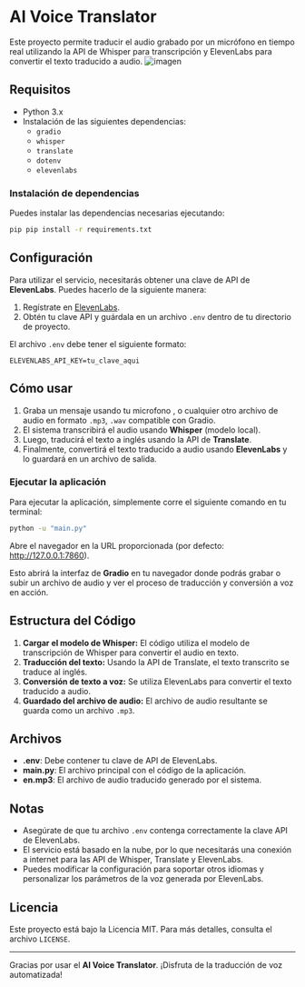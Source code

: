 # AI Voice Translator

Este proyecto permite traducir el audio grabado por un micrófono en tiempo real utilizando la API de Whisper para transcripción y ElevenLabs para convertir el texto traducido a audio. 
![imagen](https://github.com/user-attachments/assets/e749ed5f-001f-4965-b280-5bb5ee4d4b3e)

## Requisitos

- Python 3.x
- Instalación de las siguientes dependencias:
  - `gradio`
  - `whisper`
  - `translate`
  - `dotenv`
  - `elevenlabs`

### Instalación de dependencias

Puedes instalar las dependencias necesarias ejecutando:

```bash
pip pip install -r requirements.txt
```

## Configuración

Para utilizar el servicio, necesitarás obtener una clave de API de **ElevenLabs**. Puedes hacerlo de la siguiente manera:

1. Regístrate en [ElevenLabs](https://elevenlabs.io).
2. Obtén tu clave API y guárdala en un archivo `.env` dentro de tu directorio de proyecto.

El archivo `.env` debe tener el siguiente formato:

```
ELEVENLABS_API_KEY=tu_clave_aqui
```

## Cómo usar

1. Graba un mensaje usando tu microfono , o cualquier otro archivo de audio en formato `.mp3`, `.wav` compatible con Gradio.
2. El sistema transcribirá el audio usando **Whisper** (modelo local).
3. Luego, traducirá el texto a inglés usando la API de **Translate**.
4. Finalmente, convertirá el texto traducido a audio usando **ElevenLabs** y lo guardará en un archivo de salida.

### Ejecutar la aplicación

Para ejecutar la aplicación, simplemente corre el siguiente comando en tu terminal:

```bash
python -u "main.py"
```
Abre el navegador en la URL proporcionada (por defecto: http://127.0.0.1:7860).

Esto abrirá la interfaz de **Gradio** en tu navegador donde podrás grabar o subir un archivo de audio y ver el proceso de traducción y conversión a voz en acción.

## Estructura del Código

1. **Cargar el modelo de Whisper:** El código utiliza el modelo de transcripción de Whisper para convertir el audio en texto.
2. **Traducción del texto:** Usando la API de Translate, el texto transcrito se traduce al inglés.
3. **Conversión de texto a voz:** Se utiliza ElevenLabs para convertir el texto traducido a audio.
4. **Guardado del archivo de audio:** El archivo de audio resultante se guarda como un archivo `.mp3`.

## Archivos

- **.env**: Debe contener tu clave de API de ElevenLabs.
- **main.py**: El archivo principal con el código de la aplicación.
- **en.mp3**: El archivo de audio traducido generado por el sistema.

## Notas

- Asegúrate de que tu archivo `.env` contenga correctamente la clave API de ElevenLabs.
- El servicio está basado en la nube, por lo que necesitarás una conexión a internet para las API de Whisper, Translate y ElevenLabs.
- Puedes modificar la configuración para soportar otros idiomas y personalizar los parámetros de la voz generada por ElevenLabs.

## Licencia

Este proyecto está bajo la Licencia MIT. Para más detalles, consulta el archivo `LICENSE`.

---

Gracias por usar el **AI Voice Translator**. ¡Disfruta de la traducción de voz automatizada!
